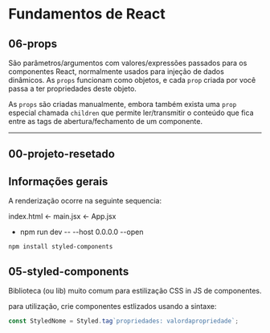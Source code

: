 # Fundamentos de React

## 06-props

São parâmetros/argumentos com valores/expressões passados para os componentes React, normalmente usados para injeção de dados dinâmicos. As `props` funcionam como objetos, e cada `prop` criada por você passa a ter propriedades deste objeto.

As `props` são criadas manualmente, embora também exista uma `prop` especial chamada `children` que permite ler/transmitir o conteúdo que fica entre as tags de abertura/fechamento de um componente.

---

## 00-projeto-resetado

## Informações gerais

A renderização ocorre na seguinte sequencia:

index.html <- main.jsx <- App.jsx

- npm run dev -- --host 0.0.0.0 --open

`npm install styled-components`

## 05-styled-components

Biblioteca (ou lib) muito comum para estilização CSS in JS de componentes.

para utilização, crie componentes estlizados usando a sintaxe:

```javascript
const StyledNome = Styled.tag`propriedades: valordapropriedade`;
```
